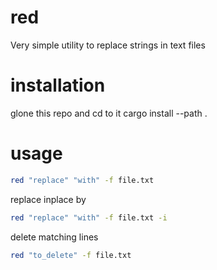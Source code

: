 # red
Very simple utility to replace strings in text files

# installation

glone this repo and cd to it
cargo install --path .

# usage

```bash
red "replace" "with" -f file.txt
```

replace inplace by

```bash
red "replace" "with" -f file.txt -i
```

delete matching lines

```bash
red "to_delete" -f file.txt
```
